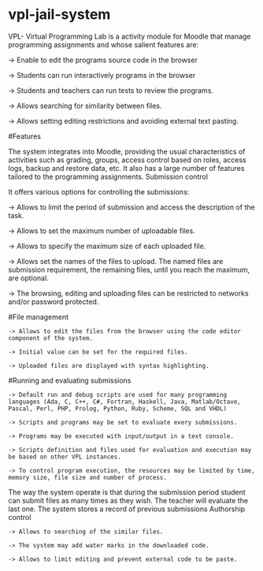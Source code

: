 # vpl-jail-system
VPL- Virtual Programming Lab is a activity module for Moodle that manage programming assignments and whose salient features are:
	
   -> Enable to edit the programs source code in the browser
   
   -> Students can run interactively programs in the browser
   
   -> Students and teachers can run tests to review the programs.
   
   -> Allows searching for similarity between files.
   
   -> Allows setting editing restrictions and avoiding external text pasting.

#Features

The system integrates into Moodle, providing the usual characteristics of activities such as grading, groups, access control based on roles, access logs, backup and restore data, etc. It also has a large number of features tailored to the programming assignments.
Submission control

It offers various options for controlling the submissions:

  ->  Allows to limit the period of submission and access the description of the task.
  
  ->  Allows to set the maximum number of uploadable files.
  
  ->  Allows to specify the maximum size of each uploaded file.
  
  ->  Allows set the names of the files to upload. The named files are submission requirement, the remaining files, until you reach the maximum, are optional.
  
  ->  The browsing, editing and uploading files can be restricted to networks and/or password protected.

#File management

    -> Allows to edit the files from the browser using the code editor component of the system.
    
    -> Initial value can be set for the required files.
    
    -> Uploaded files are displayed with syntax highlighting.

#Running and evaluating submissions

    -> Default run and debug scripts are used for many programming languages (Ada, C, C++, C#, Fortran, Haskell, Java, Matlab/Octave, Pascal, Perl, PHP, Prolog, Python, Ruby, Scheme, SQL and VHDL)
    
    -> Scripts and programs may be set to evaluate every submissions.
    
    -> Programs may be executed with input/output in a text console.
    
    -> Scripts definition and files used for evaluation and execution may be based on other VPL instances.
    
    -> To control program execution, the resources may be limited by time, memory size, file size and number of process.

The way the system operate is that during the submission period student can submit files as many times as they wish. The teacher will evaluate the last one. The system stores a record of previous submissions
Authorship control

    -> Allows to searching of the similar files.
    
    -> The system may add water marks in the downloaded code.
    
    -> Allows to limit editing and prevent external code to be paste.

